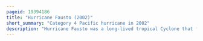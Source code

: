 ```yaml
---
pageid: 19394186
title: "Hurricane Fausto (2002)"
short_summary: "Category 4 Pacific hurricane in 2002"
description: "Hurricane Fausto was a long-lived tropical Cyclone that formed during the 2002 Pacific Hurricane Season and later regenerated at an unusually high Latitude over the north central Pacific Ocean. Fausto was the eighth tropical Cyclone, sixth named Storm, fourth Hurricane, and third major Hurricane of the annual Season. The Storm developed on august 21 from a tropical Wave that crossed the Atlantic and entered the Pacific on August 17. The System became a tropical Depression and rapidly became the tropical Storm fausto early on August 22. Fausto intensified rapidly and was already a Hurricane on the same Day as becoming a tropical Storm. Rapid Intensification continued and the tropical Cyclone finally peaked as a strong Category 4 Hurricane on the Saffirsimpson Hurricane Scale. At that Time, the Winds 145 Mph. Fausto began to gradually weaken after reaching peak Intensity on august 24 and was eventually downgraded to a tropical Storm two Days later. Weakening continued and fausto degenerated into a remnant low on August28 while well northeast of Hawaii."
---
```

